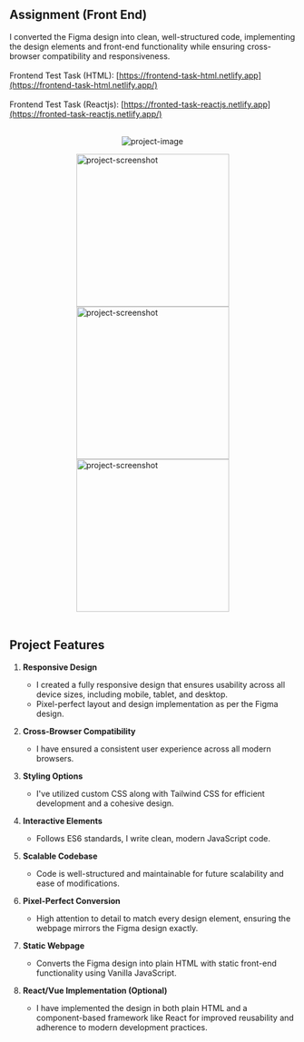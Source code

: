 ## Assignment (Front End)

I converted the Figma design into clean, well-structured code, implementing the design elements and front-end functionality while ensuring cross-browser compatibility and responsiveness.
<br/><br/>
Frontend Test Task (HTML): [https://frontend-task-html.netlify.app](https://frontend-task-html.netlify.app/)
<br/><br/>
Frontend Test Task (Reactjs): [https://fronted-task-reactjs.netlify.app](https://fronted-task-reactjs.netlify.app/)
<br/><br/>
<p align="center"><img src="https://i.ibb.co.com/vvWN6qx/Screenshot-4.png" alt="project-image"></p>
<div style="display: flex;flex-wrap: wrap;justify-content: center;align-items: center;">
  <img src="https://i.ibb.co.com/0q6ZCbk/Screenshot-5-min.png" alt="project-screenshot" width="269">
  <img src="https://i.ibb.co.com/t22RKhR/Screenshot-6-min.png" alt="project-screenshot" width="269">
  <img src="https://i.ibb.co.com/Gdgmgmb/Screenshot-7-min.png" alt="project-screenshot" width="269">
</div>
<br/>

## Project Features  

1. **Responsive Design**  
   - I created a fully responsive design that ensures usability across all device sizes, including mobile, tablet, and desktop. 
   - Pixel-perfect layout and design implementation as per the Figma design.  

2. **Cross-Browser Compatibility**  
   - I have ensured a consistent user experience across all modern browsers.  

3. **Styling Options**  
   - I've utilized custom CSS along with Tailwind CSS for efficient development and a cohesive design.  

4. **Interactive Elements**  
   - Follows ES6 standards, I write clean, modern JavaScript code. 

5. **Scalable Codebase**  
   - Code is well-structured and maintainable for future scalability and ease of modifications.  

6. **Pixel-Perfect Conversion**  
   - High attention to detail to match every design element, ensuring the webpage mirrors the Figma design exactly.  

7. **Static Webpage**  
   - Converts the Figma design into plain HTML with static front-end functionality using Vanilla JavaScript.  

8. **React/Vue Implementation (Optional)**  
   - I have implemented the design in both plain HTML and a component-based framework like React for improved reusability and adherence to modern development practices.
